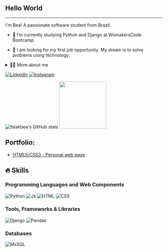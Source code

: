 ## Hello World
---
<!-- Presentation -->
<p>
I'm Bea! A passionate software student from Brazil.

  - 🌱 I’m currently studying Python and Django at WomakersCode Bootcamp 

  - 🔭 I am looking for my first job opportunity. My dream is to solve problems using technology.
</p>

<!-- Dropdown -->
<details>
  <summary>👨‍💻 More about me</summary>

  - 💬 I am 25 years old, currently living in Brazil. I have fluency in English and have experience with HTML, CSS, Javascript, SQL, Python and Django. 

  - ⚡ I'm also a fascinated about turntablism - the art of manipulating sounds and creating new music. I'm DJ since 2022 and thats helped me develop important skills such as creativity, communication, and analytical capability. \o/
</details>

<!-- Links -->
[![LinkedIn](https://img.shields.io/badge/LinkedIn-0077B5?style=for-the-badge&logo=linkedin&logoColor=white)](https://www.linkedin.com/in/beatrizqa/)
[![Instagram](https://img.shields.io/badge/Instagram-E4405F?style=for-the-badge&logo=instagram&logoColor=white)](https://www.instagram.com/falakbea/)

<!-- GithubStats -->
![falakbea's GitHub stats](https://github-readme-stats.vercel.app/api?username=falakbea&show_icons=true&theme=gotham)
<img height="150em" src="https://github-readme-stats.vercel.app/api/top-langs/?username=falakbea&layout=compact&langs_count=7&theme=gotham"/>

<!-- Portfolio -->
## Portfolio:
- [HTML5/CSS3 - Personal web page](https://falakbea.github.io/html-css-womakerscode/)

<!-- GIF 
<p align="left">
  <img align="center" src="https://gifdb.com/images/high/coding-animated-laptop-flow-stream-ja04010rm5o68zfk.gif" alt="Laptop coding">
</p>-->

## 🔥 Skills
<!-- Skills: Programming Languages -->
  <div style="flex-basis: 48%;">
    <h3>Programming Languages and Web Components</h3>
    <img align="center" alt="Python" src="https://img.shields.io/badge/Python-14354C?style=for-the-badge&logo=python&logoColor=white">
    <img align="center" alt="Js" src="https://img.shields.io/badge/JavaScript-323330?style=for-the-badge&logo=javascript&logoColor=F7DF1E">
    <img align="center" alt="HTML" src="https://img.shields.io/badge/HTML5-E34F26?style=for-the-badge&logo=html5&logoColor=white">
    <img align="center" alt="CSS" src="https://img.shields.io/badge/CSS3-1572B6?style=for-the-badge&logo=css3&logoColor=white">
  </div>
  
  <!-- Skills: Tools, Frameworks & Libraries -->
  <div style="flex-basis: 48%;">
    <h3>Tools, Frameworks & Libraries</h3>
    <img align="center" alt="Django" src="https://img.shields.io/badge/Django-092E20?style=for-the-badge&logo=django&logoColor=white">
    <img align="center" alt="Pandas" src="https://img.shields.io/badge/pandas-%23150458.svg?style=for-the-badge&logo=pandas&logoColor=white"/>
  </div>
  
  <!-- Skills: Databases -->
  <div style="flex-basis: 48%;">
    <h3>Databases</h3>
    <img align="center" alt="MsSQL" src="https://img.shields.io/badge/Microsoft%20SQL%20Server-CC2927?style=for-the-badge&logo=microsoft%20sql%20server&logoColor=white"/>
  </div>
